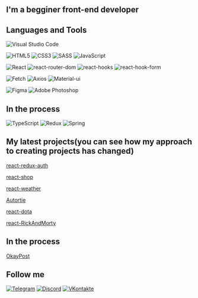 ## I'm a begginer front-end developer


## Languages and Tools
![Visual Studio Code](https://img.shields.io/badge/Visual%20Studio%20Code-0078d7.svg?style=for-the-badge&logo=visual-studio-code&logoColor=white)

![HTML5](https://img.shields.io/badge/html5-%23E34F26.svg?style=for-the-badge&logo=html5&logoColor=white)
![CSS3](https://img.shields.io/badge/css3-%231572B6.svg?style=for-the-badge&logo=css3&logoColor=white)
![SASS](https://img.shields.io/badge/SASS-hotpink.svg?style=for-the-badge&logo=SASS&logoColor=white)
![JavaScript](https://img.shields.io/badge/javascript-090909?style=for-the-badge&logo=javascript&logoColor=%23F7DF1E)


![React](https://img.shields.io/badge/react-%2320232a.svg?style=for-the-badge&logo=react&logoColor=%2361DAFB)
![react-router-dom](https://img.shields.io/badge/react_router_dom-%2320232a.svg?style=for-the-badge&logo=react&logoColor=%2361DAFB)
![react-hooks](https://img.shields.io/badge/react_hooks-%2320232a.svg?style=for-the-badge&logo=react&logoColor=%2361DAFB)
![react-hook-form](https://img.shields.io/badge/react_hook_form-%2320232a.svg?style=for-the-badge&logo=react&logoColor=%2361DAFB)

![Fetch](https://img.shields.io/badge/Fetch-FEAA2D?style=for-the-badge&logo=XFCE&logoColor=white)
![Axios](https://img.shields.io/badge/Axios-ff0000?style=for-the-badge&logo=Academia&logoColor=white)
![Material-ui](https://img.shields.io/badge/Material_UI-0000cc?style=for-the-badge&logo=MUI&logoColor=white)

![Figma](https://img.shields.io/badge/figma-%23F24E1E.svg?style=for-the-badge&logo=figma&logoColor=white)
![Adobe Photoshop](https://img.shields.io/badge/adobe%20photoshop-%2331A8FF.svg?style=for-the-badge&logo=adobe%20photoshop&logoColor=white)

## In the process
![TypeScript](https://img.shields.io/badge/typescript-%23007ACC.svg?style=for-the-badge&logo=typescript&logoColor=white)
![Redux](https://img.shields.io/badge/redux-%23593d88.svg?style=for-the-badge&logo=redux&logoColor=white)
![Spring](https://img.shields.io/badge/spring-%236DB33F.svg?style=for-the-badge&logo=spring&logoColor=white)

## My latest projects(you can see how my approach to creating projects has changed)
[react-redux-auth](https://github.com/DeadEndjke/react-test-task)

[react-shop](https://github.com/DeadEndjke/react-shop)

[react-weather](https://github.com/DeadEndjke/react-weather)

[Autortie](https://github.com/DeadEndjke/Autortie)

[react-dota](https://github.com/DeadEndjke/react-dota)

[react-RickAndMorty](https://github.com/DeadEndjke/react-RickAndMorty)

## In the process
[OkayPost](https://github.com/DeadEndjke/OkayPost)

## Follow me
[![Telegram](https://img.shields.io/badge/Telegram-2CA5E0?style=for-the-badge&logo=telegram&logoColor=white)](https://t.me/Percept10n)
[![Discord](https://img.shields.io/badge/Discord-%237289DA.svg?style=for-the-badge&logo=discord&logoColor=white)](https://discordapp.com/users/362611270051954689/)
[![VKontakte](https://img.shields.io/badge/Vkontakte-%231877F2.svg?style=for-the-badge&logo=vk&logoColor=white)](https://vk.com/c.percepton)





